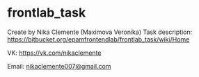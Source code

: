 # frontlab_task
Create by Nika Clemente (Maximova Veronika)
Task description: https://bitbucket.org/epamfrontendlab/frontlab_task/wiki/Home

VK: https://vk.com/nikaclemente

Email: nikaclemente007@gmail.com
